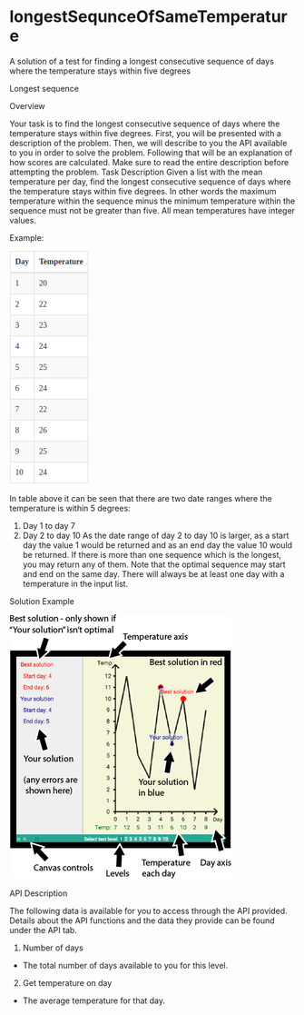 # longestSequnceOfSameTemperature
A solution of a test for finding a longest consecutive sequence of days where the temperature stays within five degrees

Longest sequence

Overview

Your task is to find the longest consecutive sequence of days where the temperature stays within five degrees. First, you will be presented with a description of the problem. Then, we will describe to you the API available to you in order to solve the problem. Following that will be an explanation of how scores are calculated.
Make sure to read the entire description before attempting the problem.
Task Description
Given a list with the mean temperature per day, find the longest consecutive sequence of days where the temperature stays within five degrees. In other words the maximum temperature within the sequence minus the minimum temperature within the sequence must not be greater than five. All mean temperatures have integer values.

Example:

![example](temp1.png)
 
In table above it can be seen that there are two date ranges where the temperature is within 5 degrees:
1.	Day 1 to day 7
2.	Day 2 to day 10
As the date range of day 2 to day 10 is larger, as a start day the value 1 would be returned and as an end day the value 10 would be returned. If there is more than one sequence which is the longest, you may return any of them.
Note that the optimal sequence may start and end on the same day. There will always be at least one day with a temperature in the input list.

Solution Example

![canvas](sol1.png)

API Description

The following data is available for you to access through the API provided. Details about the API functions and the data they provide can be found under the API tab.
1.	Number of days
 - The total number of days available to you for this level.
2.	Get temperature on day
 - The average temperature for that day.


